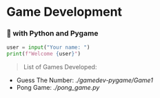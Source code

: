 # Game Development
### 📗 with **Python** and **Pygame**

```python
user = input("Your name: ")
print(f"Welcome {user}")
```

> List of Games Developed:
- Guess The Number: *./gamedev-pygame/Game1*
- Pong Game: *./pong_game.py*

<!-- ![logo python](logo.png) -->